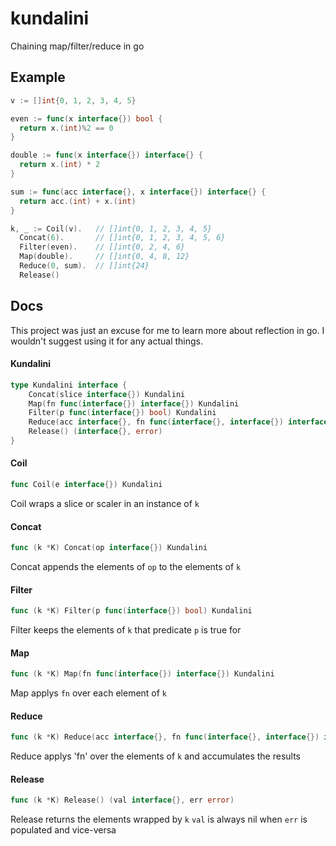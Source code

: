 # kundalini

Chaining map/filter/reduce in go  


## Example
```go
v := []int{0, 1, 2, 3, 4, 5}

even := func(x interface{}) bool {
  return x.(int)%2 == 0
}

double := func(x interface{}) interface{} {
  return x.(int) * 2
}

sum := func(acc interface{}, x interface{}) interface{} {
  return acc.(int) + x.(int)
}

k, _ := Coil(v).   // []int{0, 1, 2, 3, 4, 5}
  Concat(6).       // []int{0, 1, 2, 3, 4, 5, 6}
  Filter(even).    // []int{0, 2, 4, 6}
  Map(double).     // []int{0, 4, 8, 12}
  Reduce(0, sum).  // []int{24}
  Release()
```

## Docs
This project was just an excuse for me to learn more about reflection in go.  I wouldn't suggest using it for any actual things.


#### Kundalini
``` go
type Kundalini interface {
    Concat(slice interface{}) Kundalini
    Map(fn func(interface{}) interface{}) Kundalini
    Filter(p func(interface{}) bool) Kundalini
    Reduce(acc interface{}, fn func(interface{}, interface{}) interface{}) Kundalini
    Release() (interface{}, error)
}
```


#### Coil
``` go
func Coil(e interface{}) Kundalini
```
Coil wraps a slice or scaler in an instance of `k`


#### Concat
``` go
func (k *K) Concat(op interface{}) Kundalini
```
Concat appends the elements of `op` to the elements of `k`


#### Filter
``` go
func (k *K) Filter(p func(interface{}) bool) Kundalini
```
Filter keeps the elements of `k` that predicate `p` is true for


#### Map
``` go
func (k *K) Map(fn func(interface{}) interface{}) Kundalini
```
Map applys `fn` over each element of `k`


#### Reduce
``` go
func (k *K) Reduce(acc interface{}, fn func(interface{}, interface{}) interface{}) Kundalini
```
Reduce applys 'fn' over the elements of `k` and accumulates the results


#### Release
``` go
func (k *K) Release() (val interface{}, err error)
```
Release returns the elements wrapped by `k`
`val` is always nil when `err` is populated and vice-versa
